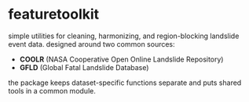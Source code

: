 # featuretoolkit

simple utilities for cleaning, harmonizing, and region-blocking landslide event data. 
designed around two common sources:
- **COOLR** (NASA Cooperative Open Online Landslide Repository)
- **GFLD** (Global Fatal Landslide Database)

the package keeps dataset-specific functions separate and puts shared tools in a common module.